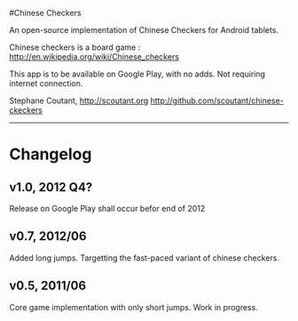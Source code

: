 #Chinese Checkers

An open-source implementation of Chinese Checkers for Android tablets.

Chinese checkers is a board game : http://en.wikipedia.org/wiki/Chinese_checkers

This app is to be available on Google Play, with no adds. Not requiring internet connection.


Stephane Coutant, http://scoutant.org
http://github.com/scoutant/chinese-ckeckers

---

# Changelog

## v1.0, 2012 Q4? 
Release on Google Play shall occur befor end of 2012

## v0.7, 2012/06
Added long jumps. Targetting the fast-paced variant of chinese checkers.

## v0.5, 2011/06
Core game implementation with only short jumps. Work in progress.
